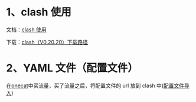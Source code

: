 # 1、clash 使用

文档：[clash 使用](https://docs.cfw.lbyczf.com/contents/quickstart.html)

下载：[clash（V0.20.20）下载路径](https://github.com/Fndroid/clash_for_windows_pkg/releases/tag/0.20.20)



# 2、YAML 文件（配置文件）

在[onecat](onecat.cc)中买流量，买了流量之后，将配置文件的 url 放到 clash 中([配置文件导入](https://docs.cfw.lbyczf.com/contents/quickstart.html#%E5%AF%BC%E5%85%A5%E9%85%8D%E7%BD%AE%E6%96%87%E4%BB%B6))
